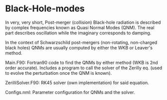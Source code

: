 # Black-Hole-modes

In very, very short, Post-merger (collision) Black-hole radiation is described by complex frequencies known as Quasi Normal Modes (QNM). The real part describes oscillation while the imaginary corresponds to damping.

In the context of Schwarzschild post-mergers (non-rotating, non-charged black holes) QNMs are usually computed by either the WKB or Leaver's method.

Main.F90: Fortran90 code to find the QNMs by either method (WKB is 2nd order accurate). Includes a program to call the solver of the Zerilly eq. (used to evolve the perturbation once the QNM is known).

ZerilliSolver.F90: RK45 solver (own implementation) for said equation.

Configs.nml: Parameter configuration for QNMs and the solver.
